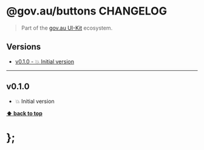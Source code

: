 @gov.au/buttons CHANGELOG
======================

> Part of the [gov.au UI-Kit](https://github.com/govau/uikit/) ecosystem.


## Versions

* [v0.1.0 - 💥 Initial version](v010)


----------------------------------------------------------------------------------------------------------------------------------------------------------------


## v0.1.0

- 💥 Initial version


**[⬆ back to top](#content)**


# };
